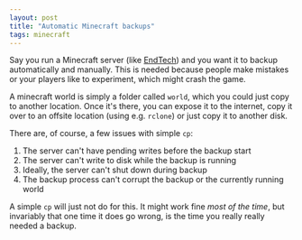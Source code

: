```yaml
---
layout: post
title: "Automatic Minecraft backups"
tags: minecraft
---
```


Say you run a Minecraft server (like [EndTech](https://endte.ch)) and you want it to backup automatically and manually.
This is needed because people make mistakes or your players like to experiment, which might crash the game.

A minecraft world is simply a folder called `world`, which you could just copy to another location.
Once it's there, you can expose it to the internet, copy it over to an offsite location (using e.g. `rclone`)
or just copy it to another disk.

There are, of course, a few issues with simple `cp`:

1. The server can't have pending writes before the backup start
2. The server can't write to disk while the backup is running
3. Ideally, the server can't shut down during backup
4. The backup process can't corrupt the backup or the currently running world

A simple `cp` will just not do for this. It might work fine _most of the time_,
but invariably that one time it does go wrong, is the time you really really needed a backup.

